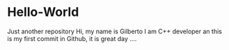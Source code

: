 # Hello-World
Just another repository
Hi, my name is Gilberto
I am C++ developer an this is my first commit in Github, it is great day ....
